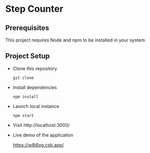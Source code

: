 # Step Counter

## Prerequisites

This project requires Node and npm to be installed in your system

## Project Setup

- Clone this repository

  `git clone `

- Install dependencies

  `npm install`

- Launch local instance

  `npm start`

- Visit http://localhost:3000/

- Live demo of the application

  https://w8i6xg.csb.app/
